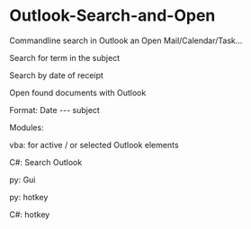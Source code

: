 # Outlook-Search-and-Open
Commandline search in Outlook an Open Mail/Calendar/Task...


Search for term in the subject

Search by date of receipt

Open found documents with Outlook

Format:
Date --- subject

Modules:

vba: for active / or selected Outlook elements

C#: Search Outlook

py: Gui

py: hotkey

C#: hotkey

